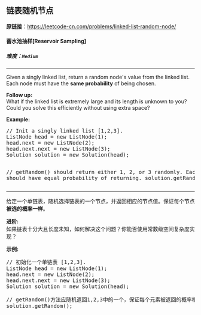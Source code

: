 ## 链表随机节点

**原链接**：<https://leetcode-cn.com/problems/linked-list-random-node/>

#### 蓄水池抽样[Reservoir Sampling]    

##### 难度：**`Medium`**

----- 
<p>Given a singly linked list, return a random node's value from the linked list. Each node must have the <b>same probability</b> of being chosen.</p>

<p><b>Follow up:</b><br />
What if the linked list is extremely large and its length is unknown to you? Could you solve this efficiently without using extra space?
</p>

<p><b>Example:</b>
<pre>
// Init a singly linked list [1,2,3].
ListNode head = new ListNode(1);
head.next = new ListNode(2);
head.next.next = new ListNode(3);
Solution solution = new Solution(head);

// getRandom() should return either 1, 2, or 3 randomly. Each element should have equal probability of returning.
solution.getRandom();
</pre>
</p>

----- 
<p>给定一个单链表，随机选择链表的一个节点，并返回相应的节点值。保证每个节点<strong>被选的概率一样</strong>。</p>

<p><strong>进阶:</strong><br />
如果链表十分大且长度未知，如何解决这个问题？你能否使用常数级空间复杂度实现？</p>

<p><strong>示例:</strong></p>

<pre>
// 初始化一个单链表 [1,2,3].
ListNode head = new ListNode(1);
head.next = new ListNode(2);
head.next.next = new ListNode(3);
Solution solution = new Solution(head);

// getRandom()方法应随机返回1,2,3中的一个，保证每个元素被返回的概率相等。
solution.getRandom();
</pre>
